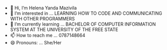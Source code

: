 - 👋 Hi, I’m Helena Yanda Mazivila
- 👀 I’m interested in ... LEARNING HOW TO CODE AND COMMUNICATING WITH OTHER PROGRAMMERS
- 🌱 I’m currently learning ... BACHELOR OF COMPUTER INFORMATION SYSTEM AT THE UNIVERSITY OF THE FREE STATE
- 📫 How to reach me ... 0787148664
- 😄 Pronouns: ... She/Her

<!---
YandaCoding/YandaCoding is a ✨ special ✨ repository because its `README.md` (this file) appears on your GitHub profile.
You can click the Preview link to take a look at your changes.
--->
